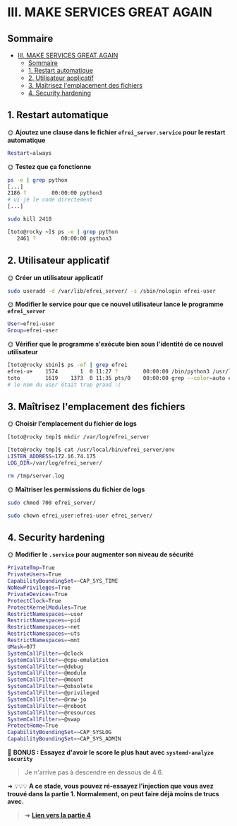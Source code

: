 # III. MAKE SERVICES GREAT AGAIN

## Sommaire

- [III. MAKE SERVICES GREAT AGAIN](#iii-make-services-great-again)
  - [Sommaire](#sommaire)
  - [1. Restart automatique](#1-restart-automatique)
  - [2. Utilisateur applicatif](#2-utilisateur-applicatif)
  - [3. Maîtrisez l'emplacement des fichiers](#3-maîtrisez-lemplacement-des-fichiers)
  - [4. Security hardening](#4-security-hardening)

## 1. Restart automatique

🌞 **Ajoutez une clause dans le fichier `efrei_server.service` pour le restart automatique**

```bash
Restart=always
```

🌞 **Testez que ça fonctionne**

```bash
ps -e | grep python
[...]
2186 ?        00:00:00 python3
# ui jé le code directement
[...]
```

```bash
sudo kill 2410
```

```bash
[toto@rocky ~]$ ps -e | grep python
   2461 ?        00:00:00 python3
```

## 2. Utilisateur applicatif

🌞 **Créer un utilisateur applicatif**

```bash
sudo useradd -d /var/lib/efrei_server/ -s /sbin/nologin efrei-user
```

🌞 **Modifier le service pour que ce nouvel utilisateur lance le programme `efrei_server`**

```bash
User=efrei-user
Group=efrei-user
```

🌞 **Vérifier que le programme s'exécute bien sous l'identité de ce nouvel utilisateur**

```bash
[toto@rocky sbin]$ ps -ef | grep efrei
efrei-u+    1574       1  0 11:27 ?        00:00:00 /bin/python3 /usr/local/bin/efrei_server/main.py
toto        1619    1373  0 11:35 pts/0    00:00:00 grep --color=auto efrei
# le nom du user était trop grand :(
```

## 3. Maîtrisez l'emplacement des fichiers

🌞 **Choisir l'emplacement du fichier de logs**

```bash
[toto@rocky tmp]$ mkdir /var/log/efrei_server
```

```bash
[toto@rocky tmp]$ cat /usr/local/bin/efrei_server/env 
LISTEN_ADDRESS=172.16.74.175
LOG_DIR=/var/log/efrei_server/
```

```bash
rm /tmp/server.log 
```

🌞 **Maîtriser les permissions du fichier de logs**

```bash
sudo chmod 700 efrei_server/
```

```bash
sudo chown efrei_user:efrei-user efrei_server/
``` 

## 4. Security hardening

🌞 **Modifier le `.service` pour augmenter son niveau de sécurité**

```bash
PrivateTmp=True
PrivateUsers=True
CapabilityBoundingSet=~CAP_SYS_TIME
NoNewPrivileges=True
PrivateDevices=True
ProtectClock=True
ProtectKernelModules=True
RestrictNamespaces=~user
RestrictNamespaces=~pid
RestrictNamespaces=~net
RestrictNamespaces=~uts
RestrictNamespaces=~mnt
UMask=077
SystemCallFilter=~@clock
SystemCallFilter=~@cpu-emulation
SystemCallFilter=~@debug
SystemCallFilter=~@module
SystemCallFilter=~@mount
SystemCallFilter=~@obsolete
SystemCallFilter=~@privileged
SystemCallFilter=~@raw-jo
SystemCallFilter=~@reboot
SystemCallFilter=~@resources
SystemCallFilter=~@swap
ProtectHome=True
CapabilityBoundingSet=~CAP_SYSLOG
CapabilityBoundingSet=~CAP_SYS_ADMIN
```

🌟 **BONUS : Essayez d'avoir le score le plus haut avec `systemd-analyze security`**

> Je n'arrive pas à descendre en dessous de 4.6.

➜ 💡💡💡 **A ce stade, vous pouvez ré-essayez l'injection que vous avez trouvé dans la partie 1. Normalement, on peut faire déjà moins de trucs avec.**

> ➜ [**Lien vers la partie 4**](./part4.md)
